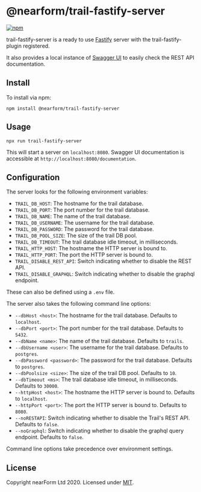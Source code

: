 # @nearform/trail-fastify-server

[![npm][npm-badge]][npm-url]

trail-fastify-server is a ready to use [Fastify][fastify] server with the trail-fastify-plugin registered.

It also provides a local instance of [Swagger UI][swagger-ui] to easily check the REST API documentation.

## Install

To install via npm:

```
npm install @nearform/trail-fastify-server
```

## Usage

```
npx run trail-fastify-server
```

This will start a server on `localhost:8080`. Swagger UI documentation is accessible at `http://localhost:8080/documentation`.

## Configuration

The server looks for the following environment variables:

*   `TRAIL_DB_HOST`: The hostname for the trail database.
*   `TRAIL_DB_PORT`: The port number for the trail database.
*   `TRAIL_DB_NAME`: The name of the trail database.
*   `TRAIL_DB_USERNAME`: The username for the trail database.
*   `TRAIL_DB_PASSWORD`: The password for the trail database.
*   `TRAIL_DB_POOL_SIZE`: The size of the trail DB pool.
*   `TRAIL_DB_TIMEOUT`: The trail database idle timeout, in milliseconds.
*   `TRAIL_HTTP_HOST`: The hostname the HTTP server is bound to.
*   `TRAIL_HTTP_PORT`: The port the HTTP server is bound to.
*   `TRAIL_DISABLE_REST_API`: Switch indicating whether to disable the REST API.
*   `TRAIL_DISABLE_GRAPHQL`: Switch indicating whether to disable the graphql endpoint.

These can also be defined using a `.env` file.

The server also takes the following command line options:

*   `--dbHost <host>`: The hostname for the trail database. Defaults to `localhost`.
*   `--dbPort <port>`: The port number for the trail database. Defaults to `5432`.
*   `--dbName <name>`: The name of the trail database. Defaults to `trails`.
*   `--dbUsername <user>`: The username for the trail database. Defaults to `postgres`.
*   `--dbPassword <password>`: The password for the trail database. Defaults to `postgres`.
*   `--dbPoolsize <size>`: The size of the trail DB pool. Defaults to `10`.
*   `--dbTimeout <ms>`: The trail database idle timeout, in milliseconds. Defaults to `30000`.
*   `--httpHost <host>`: The hostname the HTTP server is bound to. Defaults to `localhost`.
*   `--httpPort <port>`: The port the HTTP server is bound to. Defaults to `8080`.
*   `--noRESTAPI`: Switch indicating whether to disable the Trail's REST API. Defaults to `false`.
*   `--noGraphql`: Switch indicating whether to disable the graphql query endpoint. Defaults to `false`.

Command line options take precedence over environment settings.

## License

Copyright nearForm Ltd 2020. Licensed under [MIT][license].

[npm-url]: https://npmjs.org/package/@nearform/trail-fastify-server
[npm-badge]: https://img.shields.io/npm/v/@nearform/trail-fastify-server.svg
[fastify]: https://www.fastify.io/
[swagger-ui]: https://swagger.io/swagger-ui/
[license]: ./LICENSE.md

